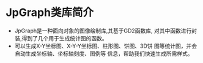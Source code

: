# JpGraph类库简介

- JpGraph是一种面向对象的图像绘制库,其基于GD2函数库,
  对其中函数进行封装,得到了几个用于生成统计图的函数。
- 可以生成X-Y坐标图、X-Y-Y坐标图、柱形图、饼图、3D饼
  图等统计图，并会自动生成坐标轴、坐标轴刻度、图例等
  信息，帮助我们快速生成所需样式。

  	  
